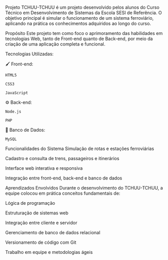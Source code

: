  Projeto TCHUU-TCHUU
 é um projeto desenvolvido pelos alunos do Curso Técnico em Desenvolvimento de Sistemas da Escola SESI de Referência. O objetivo principal é simular o funcionamento de um sistema ferroviário, aplicando na prática os conhecimentos adquiridos ao longo do curso.

 Propósito
Este projeto tem como foco o aprimoramento das habilidades em tecnologias Web, tanto de Front-end quanto de Back-end, por meio da criação de uma aplicação completa e funcional.

 Tecnologias Utilizadas:

🖌️ Front-end:

    HTML5

    CSS3

    JavaScript

⚙️ Back-end:

    Node.js

    PHP

📁 Banco de Dados:

    MySQL

 Funcionalidades do Sistema
Simulação de rotas e estações ferroviárias

Cadastro e consulta de trens, passageiros e itinerários

Interface web interativa e responsiva

Integração entre front-end, back-end e banco de dados

 Aprendizados Envolvidos
Durante o desenvolvimento do TCHUU-TCHUU, a equipe colocou em prática conceitos fundamentais de:

Lógica de programação

Estruturação de sistemas web

Integração entre cliente e servidor

Gerenciamento de banco de dados relacional

Versionamento de código com Git

Trabalho em equipe e metodologias ágeis


